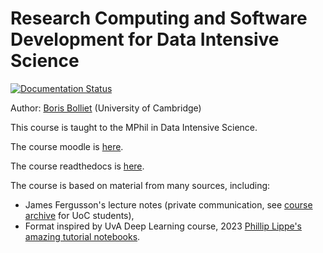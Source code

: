 
Research Computing and Software Development for Data Intensive Science
=======================================================================

[![Documentation Status](https://readthedocs.org/projects/researchcomputing/badge/?version=latest)](https://researchcomputing.readthedocs.io/en/latest/?badge=latest)


Author: [Boris Bolliet](https://github.com/borisbolliet) (University of Cambridge)

This course is taught to the MPhil in Data Intensive Science.

The course moodle is [here](https://www.vle.cam.ac.uk/course/view.php?id=252189).

The course readthedocs is [here](https://researchcomputing.readthedocs.io/en/latest/).


The course is based on material from many sources, including:
- James Fergusson's lecture notes (private communication, see [course archive](https://gitlab.developers.cam.ac.uk/phy/data-intensive-science-mphil/lecture-materials/c1_research_computing/-/tree/main/course_archive?ref_type=heads) for UoC students),
- Format inspired by UvA Deep Learning course, 2023 [Phillip Lippe's amazing tutorial notebooks](https://uvadlc-notebooks.readthedocs.io/en/latest/).


